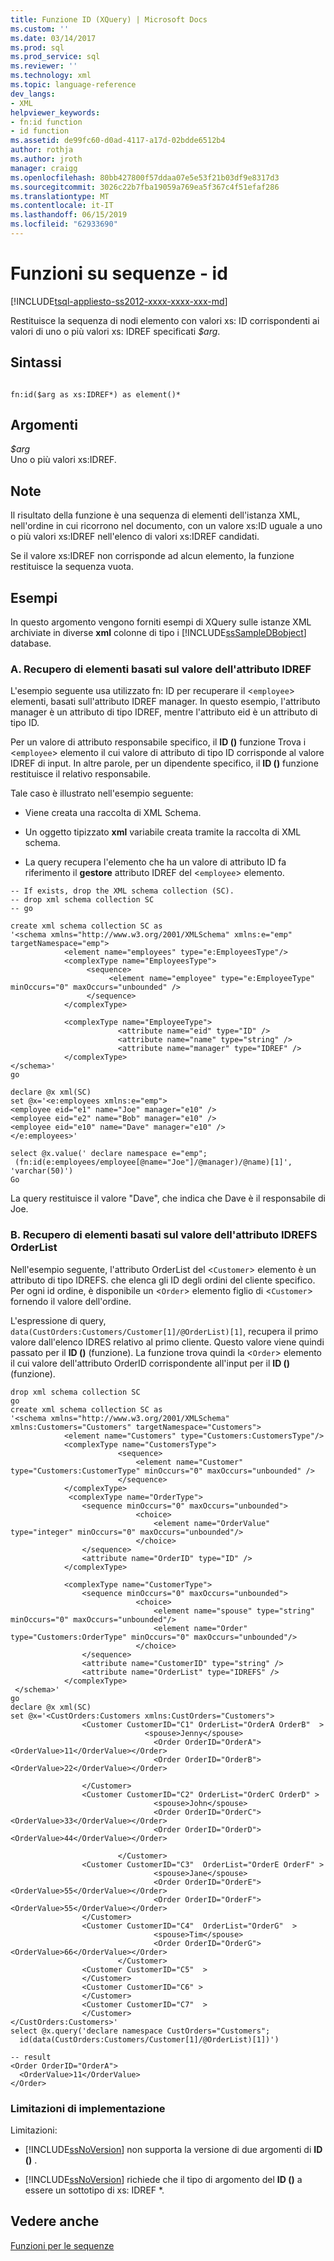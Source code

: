 ```yaml
---
title: Funzione ID (XQuery) | Microsoft Docs
ms.custom: ''
ms.date: 03/14/2017
ms.prod: sql
ms.prod_service: sql
ms.reviewer: ''
ms.technology: xml
ms.topic: language-reference
dev_langs:
- XML
helpviewer_keywords:
- fn:id function
- id function
ms.assetid: de99fc60-d0ad-4117-a17d-02bdde6512b4
author: rothja
ms.author: jroth
manager: craigg
ms.openlocfilehash: 80bb427800f57ddaa07e5e53f21b03df9e8317d3
ms.sourcegitcommit: 3026c22b7fba19059a769ea5f367c4f51efaf286
ms.translationtype: MT
ms.contentlocale: it-IT
ms.lasthandoff: 06/15/2019
ms.locfileid: "62933690"
---
```

# <a name="functions-on-sequences---id"></a>Funzioni su sequenze - id
[!INCLUDE[tsql-appliesto-ss2012-xxxx-xxxx-xxx-md](../includes/tsql-appliesto-ss2012-xxxx-xxxx-xxx-md.md)]

  Restituisce la sequenza di nodi elemento con valori xs: ID corrispondenti ai valori di uno o più valori xs: IDREF specificati *$arg*.  
  
## <a name="syntax"></a>Sintassi  
  
```  
  
fn:id($arg as xs:IDREF*) as element()*  
```  
  
## <a name="arguments"></a>Argomenti  
 *$arg*  
 Uno o più valori xs:IDREF.  
  
## <a name="remarks"></a>Note  
 Il risultato della funzione è una sequenza di elementi dell'istanza XML, nell'ordine in cui ricorrono nel documento, con un valore xs:ID uguale a uno o più valori xs:IDREF nell'elenco di valori xs:IDREF candidati.  
  
 Se il valore xs:IDREF non corrisponde ad alcun elemento, la funzione restituisce la sequenza vuota.  
  
## <a name="examples"></a>Esempi  
 In questo argomento vengono forniti esempi di XQuery sulle istanze XML archiviate in diverse **xml** colonne di tipo i [!INCLUDE[ssSampleDBobject](../includes/sssampledbobject-md.md)] database.  
  
### <a name="a-retrieving-elements-based-on-the-idref-attribute-value"></a>A. Recupero di elementi basati sul valore dell'attributo IDREF  
 L'esempio seguente usa utilizzato fn: ID per recuperare il <`employee`> elementi, basati sull'attributo IDREF manager. In questo esempio, l'attributo manager è un attributo di tipo IDREF, mentre l'attributo eid è un attributo di tipo ID.  
  
 Per un valore di attributo responsabile specifico, il **ID ()** funzione Trova i <`employee`> elemento il cui valore di attributo di tipo ID corrisponde al valore IDREF di input. In altre parole, per un dipendente specifico, il **ID ()** funzione restituisce il relativo responsabile.  
  
 Tale caso è illustrato nell'esempio seguente:  
  
-   Viene creata una raccolta di XML Schema.  
  
-   Un oggetto tipizzato **xml** variabile creata tramite la raccolta di XML schema.  
  
-   La query recupera l'elemento che ha un valore di attributo ID fa riferimento il **gestore** attributo IDREF del <`employee`> elemento.  
  
```  
-- If exists, drop the XML schema collection (SC).  
-- drop xml schema collection SC  
-- go  
  
create xml schema collection SC as  
'<schema xmlns="http://www.w3.org/2001/XMLSchema" xmlns:e="emp" targetNamespace="emp">  
            <element name="employees" type="e:EmployeesType"/>  
            <complexType name="EmployeesType">  
                 <sequence>  
                      <element name="employee" type="e:EmployeeType" minOccurs="0" maxOccurs="unbounded" />  
                 </sequence>  
            </complexType>    
  
            <complexType name="EmployeeType">  
                        <attribute name="eid" type="ID" />  
                        <attribute name="name" type="string" />  
                        <attribute name="manager" type="IDREF" />  
            </complexType>         
</schema>'  
go  
```  
  
```  
declare @x xml(SC)  
set @x='<e:employees xmlns:e="emp">  
<employee eid="e1" name="Joe" manager="e10" />  
<employee eid="e2" name="Bob" manager="e10" />  
<employee eid="e10" name="Dave" manager="e10" />  
</e:employees>'  
  
select @x.value(' declare namespace e="emp";   
 (fn:id(e:employees/employee[@name="Joe"]/@manager)/@name)[1]', 'varchar(50)')   
Go  
```  
  
 La query restituisce il valore "Dave", che indica che Dave è il responsabile di Joe.  
  
### <a name="b-retrieving-elements-based-on-the-orderlist-idrefs-attribute-value"></a>B. Recupero di elementi basati sul valore dell'attributo IDREFS OrderList  
 Nell'esempio seguente, l'attributo OrderList del <`Customer`> elemento è un attributo di tipo IDREFS. che elenca gli ID degli ordini del cliente specifico. Per ogni id ordine, è disponibile un <`Order`> elemento figlio di <`Customer`> fornendo il valore dell'ordine.  
  
 L'espressione di query, `data(CustOrders:Customers/Customer[1]/@OrderList)[1]`, recupera il primo valore dall'elenco IDRES relativo al primo cliente. Questo valore viene quindi passato per il **ID ()** (funzione). La funzione trova quindi la <`Order`> elemento il cui valore dell'attributo OrderID corrispondente all'input per il **ID ()** (funzione).  
  
```  
drop xml schema collection SC  
go  
create xml schema collection SC as  
'<schema xmlns="http://www.w3.org/2001/XMLSchema" xmlns:Customers="Customers" targetNamespace="Customers">  
            <element name="Customers" type="Customers:CustomersType"/>  
            <complexType name="CustomersType">  
                        <sequence>  
                            <element name="Customer" type="Customers:CustomerType" minOccurs="0" maxOccurs="unbounded" />  
                        </sequence>  
            </complexType>  
             <complexType name="OrderType">  
                <sequence minOccurs="0" maxOccurs="unbounded">  
                            <choice>  
                                <element name="OrderValue" type="integer" minOccurs="0" maxOccurs="unbounded"/>  
                            </choice>  
                </sequence>                                             
                <attribute name="OrderID" type="ID" />  
            </complexType>  
  
            <complexType name="CustomerType">  
                <sequence minOccurs="0" maxOccurs="unbounded">  
                            <choice>  
                                <element name="spouse" type="string" minOccurs="0" maxOccurs="unbounded"/>  
                                <element name="Order" type="Customers:OrderType" minOccurs="0" maxOccurs="unbounded"/>  
                            </choice>  
                </sequence>                                             
                <attribute name="CustomerID" type="string" />  
                <attribute name="OrderList" type="IDREFS" />  
            </complexType>  
 </schema>'  
go  
declare @x xml(SC)  
set @x='<CustOrders:Customers xmlns:CustOrders="Customers">  
                <Customer CustomerID="C1" OrderList="OrderA OrderB"  >  
                              <spouse>Jenny</spouse>  
                                <Order OrderID="OrderA"><OrderValue>11</OrderValue></Order>  
                                <Order OrderID="OrderB"><OrderValue>22</OrderValue></Order>  
  
                </Customer>  
                <Customer CustomerID="C2" OrderList="OrderC OrderD" >  
                                <spouse>John</spouse>  
                                <Order OrderID="OrderC"><OrderValue>33</OrderValue></Order>  
                                <Order OrderID="OrderD"><OrderValue>44</OrderValue></Order>  
  
                        </Customer>  
                <Customer CustomerID="C3"  OrderList="OrderE OrderF" >  
                                <spouse>Jane</spouse>  
                                <Order OrderID="OrderE"><OrderValue>55</OrderValue></Order>  
                                <Order OrderID="OrderF"><OrderValue>55</OrderValue></Order>  
                </Customer>  
                <Customer CustomerID="C4"  OrderList="OrderG"  >  
                                <spouse>Tim</spouse>  
                                <Order OrderID="OrderG"><OrderValue>66</OrderValue></Order>  
                        </Customer>  
                <Customer CustomerID="C5"  >  
                </Customer>  
                <Customer CustomerID="C6" >  
                </Customer>  
                <Customer CustomerID="C7"  >  
                </Customer>  
</CustOrders:Customers>'  
select @x.query('declare namespace CustOrders="Customers";  
  id(data(CustOrders:Customers/Customer[1]/@OrderList)[1])')  
  
-- result  
<Order OrderID="OrderA">  
  <OrderValue>11</OrderValue>  
</Order>  
```  
  
### <a name="implementation-limitations"></a>Limitazioni di implementazione  
 Limitazioni:  
  
-   [!INCLUDE[ssNoVersion](../includes/ssnoversion-md.md)] non supporta la versione di due argomenti di **ID ()** .  
  
-   [!INCLUDE[ssNoVersion](../includes/ssnoversion-md.md)] richiede che il tipo di argomento del **ID ()** a essere un sottotipo di xs: IDREF *.  
  
## <a name="see-also"></a>Vedere anche  
 [Funzioni per le sequenze](https://msdn.microsoft.com/library/672d2795-53ab-49c2-bf24-bc81a47ecd3f)  
  
  
